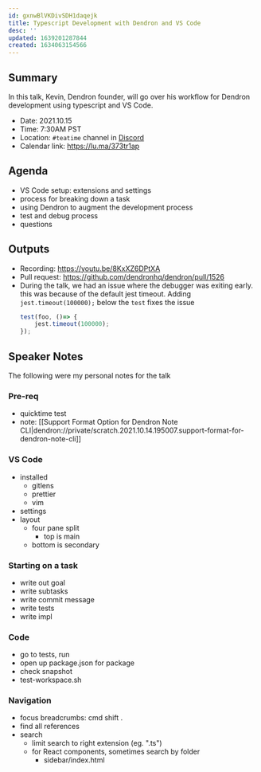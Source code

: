 ```yaml
---
id: gxnwBlVKDivSDH1daqejk
title: Typescript Development with Dendron and VS Code
desc: ''
updated: 1639201287844
created: 1634063154566
---
```



## Summary

In this talk, Kevin, Dendron founder, will go over his workflow for Dendron development using typescript and VS Code. 

- Date: 2021.10.15
- Time: 7:30AM PST
- Location: `#teatime` channel in [Discord](https://link.dendron.so/discord)
- Calendar link: https://lu.ma/373tr1ap

## Agenda
- VS Code setup: extensions and settings
- process for breaking down a task
- using Dendron to augment the development process
- test and debug process
- questions

## Outputs
- Recording: https://youtu.be/8KxXZ6DPtXA
- Pull request: https://github.com/dendronhq/dendron/pull/1526
- During the talk, we had an issue where the debugger was exiting early. this was because of the default jest timeout. Adding `jest.timeout(100000);`  below the `test` fixes the issue
    ```ts
    test(foo, ()=> {
        jest.timeout(100000);
    });
    ```

## Speaker Notes

The following were my personal notes for the talk

### Pre-req
- quicktime test
- note: [[Support Format Option for Dendron Note CLI|dendron://private/scratch.2021.10.14.195007.support-format-for-dendron-note-cli]]

### VS Code
- installed
    - gitlens
    - prettier
    - vim
- settings
- layout
    - four pane split
        - top is main
    - bottom is secondary

### Starting on a task
- write out goal
- write subtasks
- write commit message
- write tests
- write impl

### Code
- go to tests, run 
- open up package.json for package
- check snapshot
- test-workspace.sh

### Navigation
- focus breadcrumbs: cmd shift . 
- find all references
- search
    - limit search to right extension (eg. ".ts")
    - for React components, sometimes search by folder 
        - sidebar/index.html


